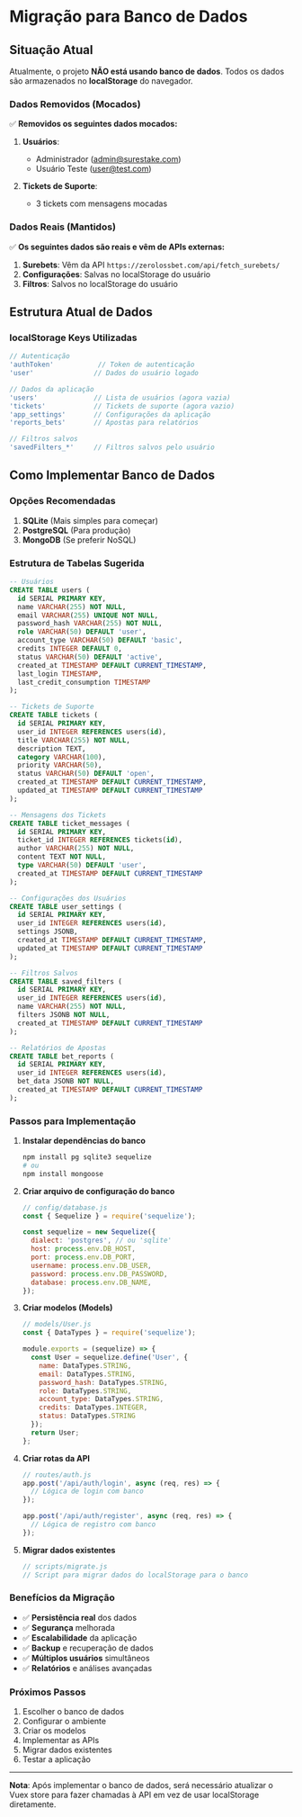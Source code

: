 # Migração para Banco de Dados

## Situação Atual

Atualmente, o projeto **NÃO está usando banco de dados**. Todos os dados são armazenados no **localStorage** do navegador.

### Dados Removidos (Mocados)

✅ **Removidos os seguintes dados mocados:**

1. **Usuários**:
   - Administrador (admin@surestake.com)
   - Usuário Teste (user@test.com)

2. **Tickets de Suporte**:
   - 3 tickets com mensagens mocadas

### Dados Reais (Mantidos)

✅ **Os seguintes dados são reais e vêm de APIs externas:**

1. **Surebets**: Vêm da API `https://zerolossbet.com/api/fetch_surebets/`
2. **Configurações**: Salvas no localStorage do usuário
3. **Filtros**: Salvos no localStorage do usuário

## Estrutura Atual de Dados

### localStorage Keys Utilizadas

```javascript
// Autenticação
'authToken'           // Token de autenticação
'user'               // Dados do usuário logado

// Dados da aplicação
'users'              // Lista de usuários (agora vazia)
'tickets'            // Tickets de suporte (agora vazio)
'app_settings'       // Configurações da aplicação
'reports_bets'       // Apostas para relatórios

// Filtros salvos
'savedFilters_*'     // Filtros salvos pelo usuário
```

## Como Implementar Banco de Dados

### Opções Recomendadas

1. **SQLite** (Mais simples para começar)
2. **PostgreSQL** (Para produção)
3. **MongoDB** (Se preferir NoSQL)

### Estrutura de Tabelas Sugerida

```sql
-- Usuários
CREATE TABLE users (
  id SERIAL PRIMARY KEY,
  name VARCHAR(255) NOT NULL,
  email VARCHAR(255) UNIQUE NOT NULL,
  password_hash VARCHAR(255) NOT NULL,
  role VARCHAR(50) DEFAULT 'user',
  account_type VARCHAR(50) DEFAULT 'basic',
  credits INTEGER DEFAULT 0,
  status VARCHAR(50) DEFAULT 'active',
  created_at TIMESTAMP DEFAULT CURRENT_TIMESTAMP,
  last_login TIMESTAMP,
  last_credit_consumption TIMESTAMP
);

-- Tickets de Suporte
CREATE TABLE tickets (
  id SERIAL PRIMARY KEY,
  user_id INTEGER REFERENCES users(id),
  title VARCHAR(255) NOT NULL,
  description TEXT,
  category VARCHAR(100),
  priority VARCHAR(50),
  status VARCHAR(50) DEFAULT 'open',
  created_at TIMESTAMP DEFAULT CURRENT_TIMESTAMP,
  updated_at TIMESTAMP DEFAULT CURRENT_TIMESTAMP
);

-- Mensagens dos Tickets
CREATE TABLE ticket_messages (
  id SERIAL PRIMARY KEY,
  ticket_id INTEGER REFERENCES tickets(id),
  author VARCHAR(255) NOT NULL,
  content TEXT NOT NULL,
  type VARCHAR(50) DEFAULT 'user',
  created_at TIMESTAMP DEFAULT CURRENT_TIMESTAMP
);

-- Configurações dos Usuários
CREATE TABLE user_settings (
  id SERIAL PRIMARY KEY,
  user_id INTEGER REFERENCES users(id),
  settings JSONB,
  created_at TIMESTAMP DEFAULT CURRENT_TIMESTAMP,
  updated_at TIMESTAMP DEFAULT CURRENT_TIMESTAMP
);

-- Filtros Salvos
CREATE TABLE saved_filters (
  id SERIAL PRIMARY KEY,
  user_id INTEGER REFERENCES users(id),
  name VARCHAR(255) NOT NULL,
  filters JSONB NOT NULL,
  created_at TIMESTAMP DEFAULT CURRENT_TIMESTAMP
);

-- Relatórios de Apostas
CREATE TABLE bet_reports (
  id SERIAL PRIMARY KEY,
  user_id INTEGER REFERENCES users(id),
  bet_data JSONB NOT NULL,
  created_at TIMESTAMP DEFAULT CURRENT_TIMESTAMP
);
```

### Passos para Implementação

1. **Instalar dependências do banco**
   ```bash
   npm install pg sqlite3 sequelize
   # ou
   npm install mongoose
   ```

2. **Criar arquivo de configuração do banco**
   ```javascript
   // config/database.js
   const { Sequelize } = require('sequelize');
   
   const sequelize = new Sequelize({
     dialect: 'postgres', // ou 'sqlite'
     host: process.env.DB_HOST,
     port: process.env.DB_PORT,
     username: process.env.DB_USER,
     password: process.env.DB_PASSWORD,
     database: process.env.DB_NAME,
   });
   ```

3. **Criar modelos (Models)**
   ```javascript
   // models/User.js
   const { DataTypes } = require('sequelize');
   
   module.exports = (sequelize) => {
     const User = sequelize.define('User', {
       name: DataTypes.STRING,
       email: DataTypes.STRING,
       password_hash: DataTypes.STRING,
       role: DataTypes.STRING,
       account_type: DataTypes.STRING,
       credits: DataTypes.INTEGER,
       status: DataTypes.STRING
     });
     return User;
   };
   ```

4. **Criar rotas da API**
   ```javascript
   // routes/auth.js
   app.post('/api/auth/login', async (req, res) => {
     // Lógica de login com banco
   });
   
   app.post('/api/auth/register', async (req, res) => {
     // Lógica de registro com banco
   });
   ```

5. **Migrar dados existentes**
   ```javascript
   // scripts/migrate.js
   // Script para migrar dados do localStorage para o banco
   ```

### Benefícios da Migração

- ✅ **Persistência real** dos dados
- ✅ **Segurança** melhorada
- ✅ **Escalabilidade** da aplicação
- ✅ **Backup** e recuperação de dados
- ✅ **Múltiplos usuários** simultâneos
- ✅ **Relatórios** e análises avançadas

### Próximos Passos

1. Escolher o banco de dados
2. Configurar o ambiente
3. Criar os modelos
4. Implementar as APIs
5. Migrar dados existentes
6. Testar a aplicação

---

**Nota**: Após implementar o banco de dados, será necessário atualizar o Vuex store para fazer chamadas à API em vez de usar localStorage diretamente.
